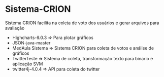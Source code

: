 # Sistema-CRION
Sistema CRION facilita na coleta de voto dos usuários e gerar arquivos para avaliação



- Highcharts-6.0.3	=> Para plotar gráficos
- JSON-java-master	
- MedAula	Sistema  => Sistema CRION para coleta de votos e análise de gráficos
- TwitterTeste	=> Sistema de coleta, transformação texto para binario e aplicação SVM
- twitter4j-4.0.4 => API para coleta do twitter
